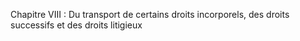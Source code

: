 Chapitre VIII : Du transport de certains droits incorporels, des droits successifs et des droits litigieux

